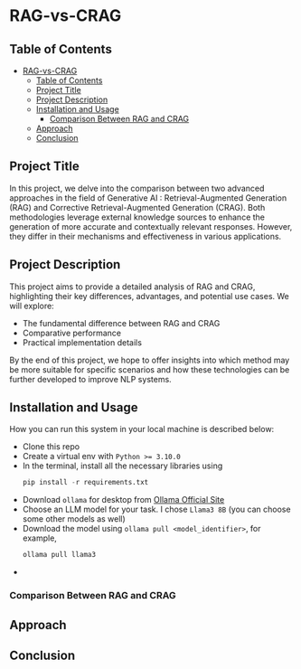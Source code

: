 # RAG-vs-CRAG

## Table of Contents
- [RAG-vs-CRAG](#rag-vs-crag)
  - [Table of Contents](#table-of-contents)
  - [Project Title](#project-title)
  - [Project Description](#project-description)
  - [Installation and Usage](#installation-and-usage)
    - [Comparison Between RAG and CRAG](#comparison-between-rag-and-crag)
  - [Approach](#approach)
  - [Conclusion](#conclusion)

## Project Title

In this project, we delve into the comparison between two advanced approaches in the field of Generative AI : Retrieval-Augmented Generation (RAG) and Corrective Retrieval-Augmented Generation (CRAG). Both methodologies leverage external knowledge sources to enhance the generation of more accurate and contextually relevant responses. However, they differ in their mechanisms and effectiveness in various applications.

## Project Description

This project aims to provide a detailed analysis of RAG and CRAG, highlighting their key differences, advantages, and potential use cases. We will explore:

- The fundamental difference between RAG and CRAG
- Comparative performance
- Practical implementation details

By the end of this project, we hope to offer insights into which method may be more suitable for specific scenarios and how these technologies can be further developed to improve NLP systems.

## Installation and Usage

How you can run this system in your local machine is described below:

- Clone this repo
- Create a virtual env with `Python >= 3.10.0`
- In the terminal, install all the necessary libraries using 
    ```python
    pip install -r requirements.txt
    ```
- Download `ollama` for desktop from [Ollama Official Site](https://ollama.com/)
- Choose an LLM model for your task. I chose `Llama3 8B` (you can choose some other models as well)
- Download the model using `ollama pull <model_identifier>`, for example,
  ```python
  ollama pull llama3
  ```
- 

### Comparison Between RAG and CRAG

## Approach

## Conclusion